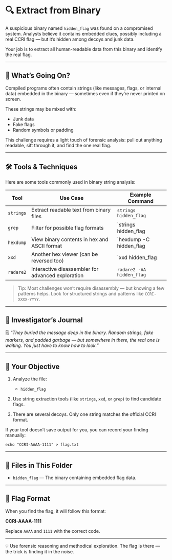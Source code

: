# 🔍 Extract from Binary

A suspicious binary named `hidden_flag` was found on a compromised system. Analysts believe it contains embedded clues, possibly including a real CCRI flag — but it’s hidden among decoys and junk data.

Your job is to extract all human-readable data from this binary and identify the real flag.

---

## 🧠 What’s Going On?

Compiled programs often contain strings (like messages, flags, or internal data) embedded in the binary — sometimes even if they’re never printed on screen.

These strings may be mixed with:

- Junk data
- Fake flags
- Random symbols or padding

This challenge requires a light touch of forensic analysis: pull out anything readable, sift through it, and find the one real flag.

---

## 🛠 Tools & Techniques

Here are some tools commonly used in binary string analysis:

| Tool       | Use Case                                           | Example Command                        |
|------------|----------------------------------------------------|----------------------------------------|
| `strings`  | Extract readable text from binary files            | `strings hidden_flag`                  |
| `grep`     | Filter for possible flag formats                   | `strings hidden_flag | grep 'CCRI-'`  |
| `hexdump`  | View binary contents in hex and ASCII format       | `hexdump -C hidden_flag | less`       |
| `xxd`      | Another hex viewer (can be reversed too)           | `xxd hidden_flag | less`              |
| `radare2`  | Interactive disassembler for advanced exploration  | `radare2 -AA hidden_flag`              |

> Tip: Most challenges won’t require disassembly — but knowing a few patterns helps. Look for structured strings and patterns like `CCRI-XXXX-YYYY`.

---

## 🧩 Investigator’s Journal

🗒️ *“They buried the message deep in the binary. Random strings, fake markers, and padded garbage — but somewhere in there, the real one is waiting. You just have to know how to look.”*

---

## 📝 Your Objective

1. Analyze the file:
   - `hidden_flag`

2. Use string extraction tools (like `strings`, `xxd`, or `grep`) to find candidate flags.

3. There are several decoys. Only one string matches the official CCRI format.

If your tool doesn’t save output for you, you can record your finding manually:

```
echo "CCRI-AAAA-1111" > flag.txt
```

---

## 📂 Files in This Folder

* `hidden_flag` — The binary containing embedded flag data.

---

## 🏁 Flag Format

When you find the flag, it will follow this format:

**CCRI-AAAA-1111**

Replace `AAAA` and `1111` with the correct code.

---

💡 Use forensic reasoning and methodical exploration. The flag is there — the trick is finding it in the noise.
